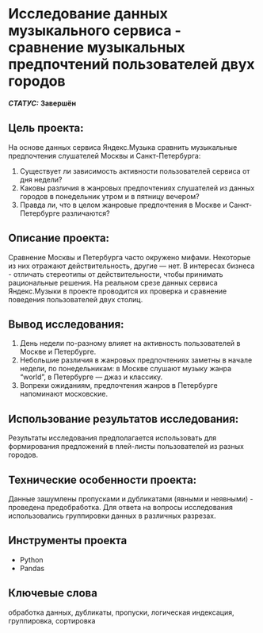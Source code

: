 # Исследование данных музыкального сервиса - сравнение музыкальных предпочтений пользователей двух городов


***СТАТУС:*** **Завершён**


## Цель проекта:

На основе данных сервиса Яндекс.Музыка сравнить музыкальные предпочтения слушателей Москвы и Санкт-Петербурга:
1. Существует ли зависимость активности пользователей сервиса от дня недели?
2. Каковы различия в жанровых предпочтениях слушателей из данных городов в понедельник утром и в пятницу вечером?
3. Правда ли, что в целом жанровые предпочтения в Москве и Санкт-Петербурге различаются?


## Описание проекта:

Сравнение Москвы и Петербурга часто окружено мифами. Некоторые из них отражают действительность, другие — нет. В интересах бизнеса - отличать стереотипы от действительности, чтобы принимать рациональные решения. На реальном срезе данных сервиса Яндекс.Музыки в проекте проводится их проверка и сравнение поведения пользователей двух столиц.


## Вывод исследования:

1. День недели по-разному влияет на активность пользователей в Москве и Петербурге.
2. Небольшие различия в жанровых предпочтениях заметны в начале недели, по понедельникам: в Москве слушают музыку жанра “world”, в Петербурге — джаз и классику.
3. Вопреки ожиданиям, предпочтения жанров в Петербурге напоминают московские.


## Использование результатов исследования:

Результаты исследования предполагается использовать для формирования предложений в плей-листы пользователей из разных городов.


## Технические особенности проекта:

Данные зашумлены пропусками и дубликатами (явными и неявными) - проведена предобработка.
Для ответа на вопросы исследования использовались группировки данных в различных разрезах.


## Инструменты проекта

- Python
- Pandas


## Ключевые слова

обработка данных, дубликаты, пропуски, логическая индексация, группировка, сортировка
